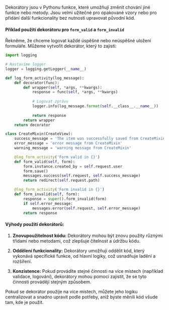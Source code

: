 Dekorátory jsou v Pythonu funkce, které umožňují změnit chování jiné funkce nebo metody. Jsou velmi užitečné pro 
opakované vzory nebo pro přidání další funkcionality bez nutnosti upravovat původní kód.

#### Příklad použití dekorátoru pro `form_valid` a `form_invalid`

Řekněme, že chceme logovat každé úspěšné nebo neúspěšné uložení formuláře. Můžeme vytvořit dekorátor, který to zajistí:

```python
import logging

# Nastavíme logger
logger = logging.getLogger(__name__)

def log_form_activity(log_message):
    def decorator(func):
        def wrapper(self, *args, **kwargs):
            response = func(self, *args, **kwargs)
            
            # Logovat zprávu
            logger.info(log_message.format(self.__class__.__name__))
            
            return response
        return wrapper
    return decorator

class CreateMixin(CreateView):
    success_message = 'The item was successfully saved from CreateMixin'
    error_message = 'error message from CreateMixin'
    warning_message = 'warning message from CreateMixin'

    @log_form_activity('Form valid in {}')
    def form_valid(self, form):
        form.instance.created_by = self.request.user
        form.save()
        messages.success(self.request, self.success_message)
        return redirect(self.request.path)

    @log_form_activity('Form invalid in {}')
    def form_invalid(self, form):
        response = super().form_invalid(form)
        if self.error_message:
            messages.error(self.request, self.error_message)
        return response
```

#### Výhody použití dekorátorů:

1. **Znovupoužitelnost kódu:** Dekorátory mohou být znovu použity různými třídami nebo metodami, což zlepšuje čitelnost a údržbu kódu.
  
2. **Oddělení funkcionality:** Dekorátory umožňují oddělit kód, který vykonává specifické funkce, od hlavní logiky, což usnadňuje ladění a rozšíření.

3. **Konzistence:** Pokud provádíte stejné činnosti na více místech (například validace, logování), dekorátory mohou pomoci zajistit, že se tyto činnosti provádějí stejným způsobem.

Pokud se dekorátor použije na více místech, můžete jeho logiku centralizovat a snadno upravit podle potřeby, aniž byste měnili kód všude tam, kde je použit.

